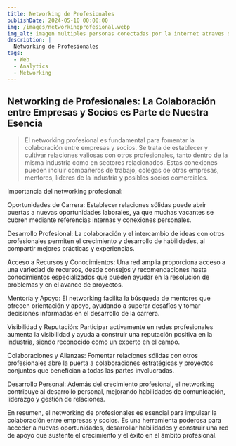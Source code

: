 ```yaml
---
title: Networking de Profesionales
publishDate: 2024-05-10 00:00:00
img: /images/networkingprofesional.webp
img_alt: imagen multiples personas conectadas por la internet atraves del globo
description: |
  Networking de Profesionales
tags:
  - Web
  - Analytics
  - Networking
---
```


## Networking de Profesionales: La Colaboración entre Empresas y Socios es Parte de Nuestra Esencia

> El networking profesional es fundamental para fomentar la colaboración entre empresas y socios. Se trata de establecer y cultivar relaciones valiosas con otros profesionales, tanto dentro de la misma industria como en sectores relacionados. Estas conexiones pueden incluir compañeros de trabajo, colegas de otras empresas, mentores, líderes de la industria y posibles socios comerciales.

Importancia del networking profesional:

Oportunidades de Carrera: Establecer relaciones sólidas puede abrir puertas a nuevas oportunidades laborales, ya que muchas vacantes se cubren mediante referencias internas y conexiones personales.

Desarrollo Profesional: La colaboración y el intercambio de ideas con otros profesionales permiten el crecimiento y desarrollo de habilidades, al compartir mejores prácticas y experiencias.

Acceso a Recursos y Conocimientos: Una red amplia proporciona acceso a una variedad de recursos, desde consejos y recomendaciones hasta conocimientos especializados que pueden ayudar en la resolución de problemas y en el avance de proyectos.

Mentoría y Apoyo: El networking facilita la búsqueda de mentores que ofrecen orientación y apoyo, ayudando a superar desafíos y tomar decisiones informadas en el desarrollo de la carrera.

Visibilidad y Reputación: Participar activamente en redes profesionales aumenta la visibilidad y ayuda a construir una reputación positiva en la industria, siendo reconocido como un experto en el campo.

Colaboraciones y Alianzas: Fomentar relaciones sólidas con otros profesionales abre la puerta a colaboraciones estratégicas y proyectos conjuntos que benefician a todas las partes involucradas.

Desarrollo Personal: Además del crecimiento profesional, el networking contribuye al desarrollo personal, mejorando habilidades de comunicación, liderazgo y gestión de relaciones.

En resumen, el networking de profesionales es esencial para impulsar la colaboración entre empresas y socios. Es una herramienta poderosa para acceder a nuevas oportunidades, desarrollar habilidades y construir una red de apoyo que sustente el crecimiento y el éxito en el ámbito profesional.
